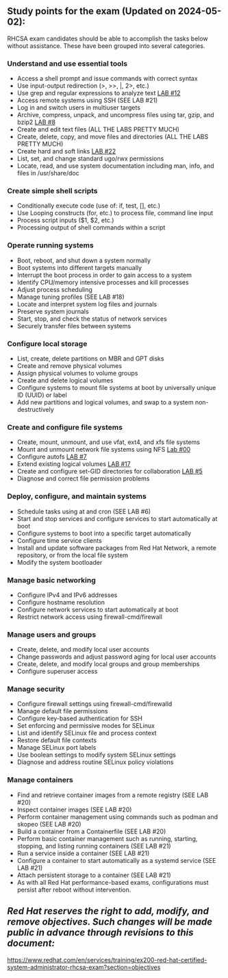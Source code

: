 ## Study points for the exam (Updated on 2024-05-02):
RHCSA exam candidates should be able to accomplish the tasks below without assistance. These have been grouped into several categories.

### Understand and use essential tools
- Access a shell prompt and issue commands with correct syntax
- Use input-output redirection (>, >>, |, 2>, etc.)
- Use grep and regular expressions to analyze text <a href="https://github.com/RedHatRanger/rhcsa9vagrant/blob/main/rhcsa-practice-questions/12_grep_search_string_and_redirect.md">LAB #12</a>
- Access remote systems using SSH (SEE LAB #21)
- Log in and switch users in multiuser targets
- Archive, compress, unpack, and uncompress files using tar, gzip, and bzip2 <a href="https://github.com/RedHatRanger/rhcsa9vagrant/blob/main/rhcsa-practice-questions/08_tar_bz2_tar_tgz_archive.md">LAB #8</a>
- Create and edit text files (ALL THE LABS PRETTY MUCH)
- Create, delete, copy, and move files and directories (ALL THE LABS PRETTY MUCH)
- Create hard and soft links <a href="https://github.com/RedHatRanger/rhcsa9vagrant/blob/main/rhcsa-practice-questions/22_soft_links.md">LAB #22</a>
- List, set, and change standard ugo/rwx permissions
- Locate, read, and use system documentation including man, info, and files in /usr/share/doc

### Create simple shell scripts
- Conditionally execute code (use of: if, test, [], etc.)
- Use Looping constructs (for, etc.) to process file, command line input
- Process script inputs ($1, $2, etc.)
- Processing output of shell commands within a script

### Operate running systems
- Boot, reboot, and shut down a system normally
- Boot systems into different targets manually
- Interrupt the boot process in order to gain access to a system
- Identify CPU/memory intensive processes and kill processes
- Adjust process scheduling
- Manage tuning profiles (SEE LAB #18)
- Locate and interpret system log files and journals
- Preserve system journals
- Start, stop, and check the status of network services
- Securely transfer files between systems

### Configure local storage
- List, create, delete partitions on MBR and GPT disks
- Create and remove physical volumes
- Assign physical volumes to volume groups
- Create and delete logical volumes
- Configure systems to mount file systems at boot by universally unique ID (UUID) or label
- Add new partitions and logical volumes, and swap to a system non-destructively

### Create and configure file systems
- Create, mount, unmount, and use vfat, ext4, and xfs file systems
- Mount and unmount network file systems using NFS <a href="https://github.com/RedHatRanger/rhcsa9vagrant/blob/main/rhcsa-practice-questions/00_ansible-nfs_server_configuring.md">Lab #00</a>
- Configure autofs <a href="https://github.com/RedHatRanger/rhcsa9vagrant/blob/main/rhcsa-practice-questions/07_autofs_configuring.md">LAB #7</a>
- Extend existing logical volumes <a href="https://github.com/RedHatRanger/rhcsa9vagrant/blob/main/rhcsa-practice-questions/17_reduce_or_extend_a_logical_volume%20_size.md">LAB #17</a>
- Create and configure set-GID directories for collaboration <a href="https://github.com/RedHatRanger/rhcsa9vagrant/blob/main/rhcsa-practice-questions/05_shared_directory_setup.md">LAB #5</a>
- Diagnose and correct file permission problems

### Deploy, configure, and maintain systems
- Schedule tasks using at and cron (SEE LAB #6)
- Start and stop services and configure services to start automatically at boot
- Configure systems to boot into a specific target automatically
- Configure time service clients
- Install and update software packages from Red Hat Network, a remote repository, or from the local file system
- Modify the system bootloader

### Manage basic networking
- Configure IPv4 and IPv6 addresses
- Configure hostname resolution
- Configure network services to start automatically at boot
- Restrict network access using firewall-cmd/firewall

### Manage users and groups
- Create, delete, and modify local user accounts
- Change passwords and adjust password aging for local user accounts
- Create, delete, and modify local groups and group memberships
- Configure superuser access

### Manage security
- Configure firewall settings using firewall-cmd/firewalld
- Manage default file permissions
- Configure key-based authentication for SSH
- Set enforcing and permissive modes for SELinux
- List and identify SELinux file and process context
- Restore default file contexts
- Manage SELinux port labels
- Use boolean settings to modify system SELinux settings
- Diagnose and address routine SELinux policy violations

### Manage containers
- Find and retrieve container images from a remote registry (SEE LAB #20)
- Inspect container images (SEE LAB #20)
- Perform container management using commands such as podman and skopeo (SEE LAB #20)
- Build a container from a Containerfile (SEE LAB #20)
- Perform basic container management such as running, starting, stopping, and listing running containers (SEE LAB #21)
- Run a service inside a container (SEE LAB #21)
- Configure a container to start automatically as a systemd service (SEE LAB #21)
- Attach persistent storage to a container (SEE LAB #21)
- As with all Red Hat performance-based exams, configurations must persist after reboot without intervention. 

## ***Red Hat reserves the right to add, modify, and remove objectives. Such changes will be made public in advance through revisions to this document:***
https://www.redhat.com/en/services/training/ex200-red-hat-certified-system-administrator-rhcsa-exam?section=objectives
